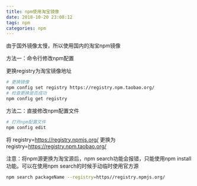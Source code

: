 ```yaml
---
title: npm使用淘宝镜像
date: 2018-10-20 23:08:12
tags: npm
categories: npm
---
```


由于国外镜像太慢，所以使用国内的淘宝npm镜像

方法一：命令行修改npm配置

更换registry为淘宝镜像地址

```bash
# 更换镜像
npm config set registry https://registry.npm.taobao.org/
# 检查更换是否成功
npm config get registry
```

方法二：直接修改npm配置文件

```bash
# 打开npm配置文件
npm config edit
```

将 registry=https://registry.npmjs.org/ 更换为 registry=https://registry.npm.taobao.org/

注意：将npm源更换为淘宝源后，npm search功能会报错，只能使用npm install功能。可以在使用npm search的时候手动临时使用官方源

```bash
npm search packageName --registry=https//registry.npmjs.org/
```